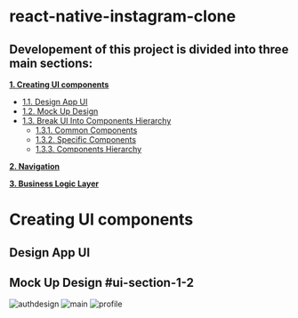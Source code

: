 # react-native-instagram-clone


## Developement of this project is divided into three main sections:
**[1. Creating UI components](#ui-section-1)**
    
  * [1.1. Design App UI](#ui-section-1-1)
  * [1.2. Mock Up Design](#ui-section-1-2)  
  * [1.3. Break UI Into Components Hierarchy](#ui-section-1-3)
      * [1.3.1. Common Components](#ui-section-1-3-1)
      * [1.3.2. Specific Components](#ui-section-1-3-2)
      * [1.3.3. Components Hierarchy](#ui-section-1-3-3)
      
**[2. Navigation](#navigation)**

**[3. Business Logic Layer](#bll)**


# Creating UI components 
## Design App UI
## Mock Up Design #ui-section-1-2
![authdesign](https://user-images.githubusercontent.com/41279178/101013190-bb0c4c80-3585-11eb-8b35-272762297ab3.png)
![main](https://user-images.githubusercontent.com/41279178/101013427-150d1200-3586-11eb-86dd-6b669f342d3e.png)
![profile](https://user-images.githubusercontent.com/41279178/101013607-5ef5f800-3586-11eb-9ea6-aa689a60979d.png)


